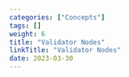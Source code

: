 ```yaml
---
categories: ["Concepts"]
tags: []
weight: 6
title: "Validator Nodes"
linkTitle: "Validator Nodes"
date: 2023-03-30
---
```

